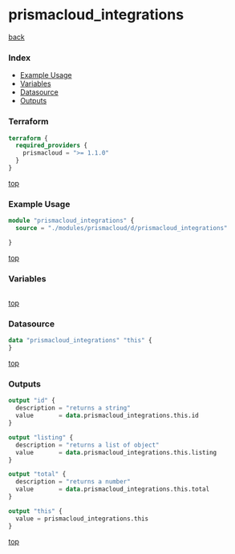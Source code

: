 # prismacloud_integrations

[back](../prismacloud.md)

### Index

- [Example Usage](#example-usage)
- [Variables](#variables)
- [Datasource](#datasource)
- [Outputs](#outputs)

### Terraform

```terraform
terraform {
  required_providers {
    prismacloud = ">= 1.1.0"
  }
}
```

[top](#index)

### Example Usage

```terraform
module "prismacloud_integrations" {
  source = "./modules/prismacloud/d/prismacloud_integrations"

}
```

[top](#index)

### Variables

```terraform
```

[top](#index)

### Datasource

```terraform
data "prismacloud_integrations" "this" {
}
```

[top](#index)

### Outputs

```terraform
output "id" {
  description = "returns a string"
  value       = data.prismacloud_integrations.this.id
}

output "listing" {
  description = "returns a list of object"
  value       = data.prismacloud_integrations.this.listing
}

output "total" {
  description = "returns a number"
  value       = data.prismacloud_integrations.this.total
}

output "this" {
  value = prismacloud_integrations.this
}
```

[top](#index)
